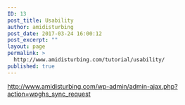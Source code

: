 ```yaml
---
ID: 13
post_title: Usability
author: amidisturbing
post_date: 2017-03-24 16:00:12
post_excerpt: ""
layout: page
permalink: >
  http://www.amidisturbing.com/tutorial/usability/
published: true
---
```

http://www.amidisturbing.com/wp-admin/admin-ajax.php?action=wpghs_sync_request
